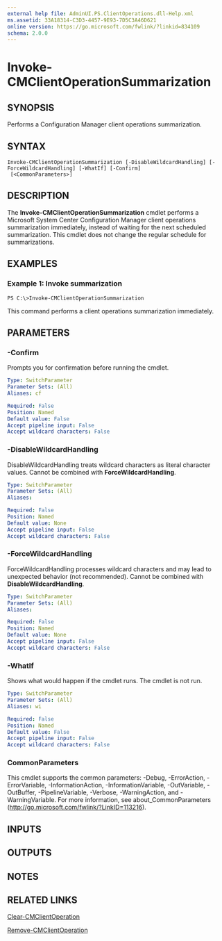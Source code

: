 ```yaml
---
external help file: AdminUI.PS.ClientOperations.dll-Help.xml
ms.assetid: 33A18314-C3D3-4457-9E93-7D5C3A46D621
online version: https://go.microsoft.com/fwlink/?linkid=834109
schema: 2.0.0
---
```


# Invoke-CMClientOperationSummarization

## SYNOPSIS
Performs a Configuration Manager client operations summarization.

## SYNTAX

```
Invoke-CMClientOperationSummarization [-DisableWildcardHandling] [-ForceWildcardHandling] [-WhatIf] [-Confirm]
 [<CommonParameters>]
```

## DESCRIPTION
The **Invoke-CMClientOperationSummarization** cmdlet performs a Microsoft System Center Configuration Manager client operations summarization immediately, instead of waiting for the next scheduled summarization.
This cmdlet does not change the regular schedule for summarizations.

## EXAMPLES

### Example 1: Invoke summarization
```
PS C:\>Invoke-CMClientOperationSummarization
```

This command performs a client operations summarization immediately.

## PARAMETERS

### -Confirm
Prompts you for confirmation before running the cmdlet.

```yaml
Type: SwitchParameter
Parameter Sets: (All)
Aliases: cf

Required: False
Position: Named
Default value: False
Accept pipeline input: False
Accept wildcard characters: False
```

### -DisableWildcardHandling
DisableWildcardHandling treats wildcard characters as literal character values. Cannot be combined with **ForceWildcardHandling**.

```yaml
Type: SwitchParameter
Parameter Sets: (All)
Aliases: 

Required: False
Position: Named
Default value: None
Accept pipeline input: False
Accept wildcard characters: False
```

### -ForceWildcardHandling
ForceWildcardHandling processes wildcard characters and may lead to unexpected behavior (not recommended). Cannot be combined with **DisableWildcardHandling**.

```yaml
Type: SwitchParameter
Parameter Sets: (All)
Aliases: 

Required: False
Position: Named
Default value: None
Accept pipeline input: False
Accept wildcard characters: False
```

### -WhatIf
Shows what would happen if the cmdlet runs.
The cmdlet is not run.

```yaml
Type: SwitchParameter
Parameter Sets: (All)
Aliases: wi

Required: False
Position: Named
Default value: False
Accept pipeline input: False
Accept wildcard characters: False
```

### CommonParameters
This cmdlet supports the common parameters: -Debug, -ErrorAction, -ErrorVariable, -InformationAction, -InformationVariable, -OutVariable, -OutBuffer, -PipelineVariable, -Verbose, -WarningAction, and -WarningVariable. For more information, see about_CommonParameters (http://go.microsoft.com/fwlink/?LinkID=113216).

## INPUTS

## OUTPUTS

## NOTES

## RELATED LINKS

[Clear-CMClientOperation](Clear-CMClientOperation.md)

[Remove-CMClientOperation](Remove-CMClientOperation.md)


